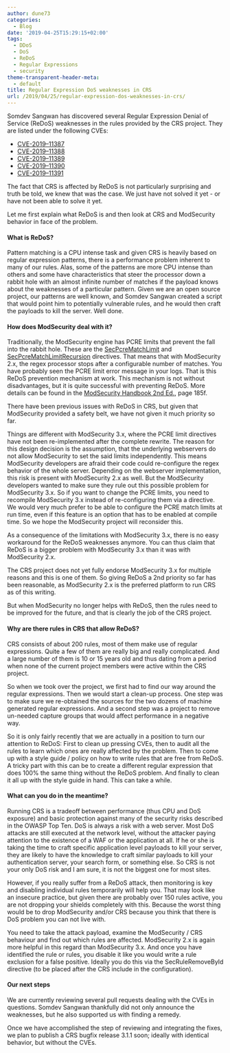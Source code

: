 ```yaml
---
author: dune73
categories:
  - Blog
date: '2019-04-25T15:29:15+02:00'
tags:
  - DDoS
  - DoS
  - ReDoS
  - Regular Expressions
  - security
theme-transparent-header-meta:
  - default
title: Regular Expression DoS weaknesses in CRS
url: /2019/04/25/regular-expression-dos-weaknesses-in-crs/
---
```



Somdev Sangwan has discovered several Regular Expression Denial of Service (ReDoS) weaknesses in the rules provided by the CRS project. They are listed under the following CVEs:

- [CVE-2019–11387](https://cve.mitre.org/cgi-bin/cvename.cgi?name=CVE-2019-11387)
- [CVE-2019–11388](https://nvd.nist.gov/vuln/detail/CVE-2019-11388)
- [CVE-2019–11389](https://nvd.nist.gov/vuln/detail/CVE-2019-11389)
- [CVE-2019–11390](https://cve.mitre.org/cgi-bin/cvename.cgi?name=CVE-2019-11390)
- [CVE-2019–11391](https://cve.mitre.org/cgi-bin/cvename.cgi?name=CVE-2019-11391)

The fact that CRS is affected by ReDoS is not particularly surprising and truth be told, we knew that was the case. We just have not solved it yet - or have not been able to solve it yet.

Let me first explain what ReDoS is and then look at CRS and ModSecurity behavior in face of the problem.

#### What is ReDoS?

Pattern matching is a CPU intense task and given CRS is heavily based on regular expression patterns, there is a performance problem inherent to many of our rules. Alas, some of the patterns are more CPU intense than others and some have characteristics that steer the processor down a rabbit hole with an almost infinite number of matches if the payload knows about the weaknesses of a particular pattern. Given we are an open source project, our patterns are well known, and Somdev Sangwan created a script that would point him to potentially vulnerable rules, and he would then craft the payloads to kill the server. Well done.

#### How does ModSecurity deal with it?

Traditionally, the ModSecurity engine has PCRE limits that prevent the fall into the rabbit hole. These are the [SecPcreMatchLimit](https://github.com/SpiderLabs/ModSecurity/wiki/Reference-Manual-(v2.x)#SecPcreMatchLimit) and [SecPcreMatchLimitRecursion](https://github.com/SpiderLabs/ModSecurity/wiki/Reference-Manual-(v2.x)#secpcrematchlimitrecursion) directives. That means that with ModSecurity 2.x, the regex processor stops after a configurable number of matches. You have probably seen the PCRE limit error message in your logs. That is this ReDoS prevention mechanism at work. This mechanism is not without disadvantages, but it is quite successful with preventing ReDoS. More details can be found in the [ModSecurity Handbook 2nd Ed.](https://www.feistyduck.com/books/modsecurity-handbook/), page 185f.

There have been previous issues with ReDoS in CRS, but given that ModSecurity provided a safety belt, we have not given it much priority so far.

Things are different with ModSecurity 3.x, where the PCRE limit directives have not been re-implemented after the complete rewrite. The reason for this design decision is the assumption, that the underlying webservers do not allow ModSecurity to set the said limits independently. This means ModSecurity developers are afraid their code could re-configure the regex behavior of the whole server. Depending on the webserver implementation, this risk is present with ModSecurity 2.x as well. But the ModSecurity developers wanted to make sure they rule out this possible problem for ModSecurity 3.x. So if you want to change the PCRE limits, you need to recompile ModSecurity 3.x instead of re-configuring them via a directive. We would very much prefer to be able to configure the PCRE match limits at run time, even if this feature is an option that has to be enabled at compile time. So we hope the ModSecurity project will reconsider this.

As a consequence of the limitations with ModSecurity 3.x, there is no easy workaround for the ReDoS weaknesses anymore. You can thus claim that ReDoS is a bigger problem with ModSecurity 3.x than it was with ModSecurity 2.x.

The CRS project does not yet fully endorse ModSecurity 3.x for multiple reasons and this is one of them. So giving ReDoS a 2nd priority so far has been reasonable, as ModSecurity 2.x is the preferred platform to run CRS as of this writing.

But when ModSecurity no longer helps with ReDoS, then the rules need to be improved for the future, and that is clearly the job of the CRS project.

#### Why are there rules in CRS that allow ReDoS?

CRS consists of about 200 rules, most of them make use of regular expressions. Quite a few of them are really big and really complicated. And a large number of them is 10 or 15 years old and thus dating from a period when none of the current project members were active within the CRS project.

So when we took over the project, we first had to find our way around the regular expressions. Then we would start a clean-up process. One step was to make sure we re-obtained the sources for the two dozens of machine generated regular expressions. And a second step was a project to remove un-needed capture groups that would affect performance in a negative way.

So it is only fairly recently that we are actually in a position to turn our attention to ReDoS: First to clean up pressing CVEs, then to audit all the rules to learn which ones are really affected by the problem. Then to come up with a style guide / policy on how to write rules that are free from ReDoS. A tricky part with this can be to create a different regular expression that does 100% the same thing without the ReDoS problem. And finally to clean it all up with the style guide in hand. This can take a while.

#### What can you do in the meantime?

Running CRS is a tradeoff between performance (thus CPU and DoS exposure) and basic protection against many of the security risks described in the OWASP Top Ten. DoS is always a risk with a web server. Most DoS attacks are still executed at the network level, without the attacker paying attention to the existence of a WAF or the application at all. If he or she is taking the time to craft specific application level payloads to kill your server, they are likely to have the knowledge to craft similar payloads to kill your authentication server, your search form, or something else. So CRS is not your only DoS risk and I am sure, it is not the biggest one for most sites.

However, if you really suffer from a ReDoS attack, then monitoring is key and disabling individual rules temporarily will help you. That may look like an insecure practice, but given there are probably over 150 rules active, you are not dropping your shields completely with this. Because the worst thing would be to drop ModSecurity and/or CRS because you think that there is DoS problem you can not live with.

You need to take the attack payload, examine the ModSecurity / CRS behaviour and find out which rules are affected. ModSecurity 2.x is again more helpful in this regard than ModSecurity 3.x. And once you have identified the rule or rules, you disable it like you would write a rule exclusion for a false positive. Ideally you do this via the SecRuleRemoveById directive (to be placed after the CRS include in the configuration).

#### Our next steps

We are currently reviewing several pull requests dealing with the CVEs in questions. Somdev Sangwan thankfully did not only announce the weaknesses, but he also supported us with finding a remedy.

Once we have accomplished the step of reviewing and integrating the fixes, we plan to publish a CRS bugfix release 3.1.1 soon; ideally with identical behavior, but without the CVEs.
